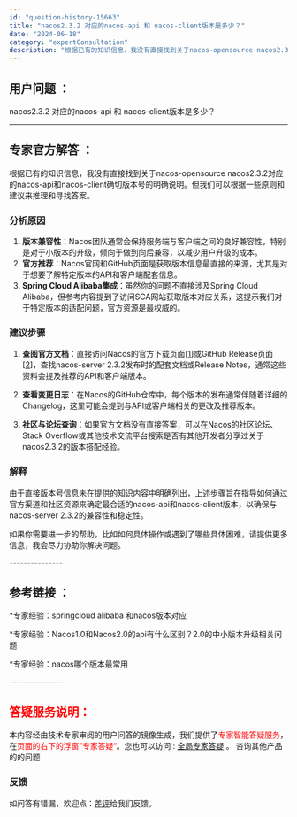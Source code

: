 ```yaml
---
id: "question-history-15663"
title: "nacos2.3.2 对应的nacos-api 和 nacos-client版本是多少？"
date: "2024-06-18"
category: "expertConsultation"
description: "根据已有的知识信息，我没有直接找到关于nacos-opensource nacos2.3.2对应的nacos-api和nacos-client确切版本号的明确说明。但我们可以根据一些原则和建议来推理和寻找答案。### 分析原因1. **版本兼容性**：Nacos团队通常会保持服务端与客户端之间的良好"
---
```


## 用户问题 ： 
 nacos2.3.2 对应的nacos-api 和 nacos-client版本是多少？  

---------------
## 专家官方解答 ：

根据已有的知识信息，我没有直接找到关于nacos-opensource nacos2.3.2对应的nacos-api和nacos-client确切版本号的明确说明。但我们可以根据一些原则和建议来推理和寻找答案。

### 分析原因
1. **版本兼容性**：Nacos团队通常会保持服务端与客户端之间的良好兼容性，特别是对于小版本的升级，倾向于做到向后兼容，以减少用户升级的成本。
2. **官方推荐**：Nacos官网和GitHub页面是获取版本信息最直接的来源，尤其是对于想要了解特定版本的API和客户端配套信息。
3. **Spring Cloud Alibaba集成**：虽然你的问题不直接涉及Spring Cloud Alibaba，但参考内容提到了访问SCA网站获取版本对应关系，这提示我们对于特定版本的适配问题，官方资源是最权威的。

### 建议步骤
1. **查阅官方文档**：直接访问Nacos的官方下载页面[[1](https://nacos.io/download/nacos-server/)]或GitHub Release页面[[2](https://github.com/alibaba/nacos/releases)]，查找nacos-server 2.3.2发布时的配套文档或Release Notes，通常这些资料会提及推荐的API和客户端版本。
   
2. **查看变更日志**：在Nacos的GitHub仓库中，每个版本的发布通常伴随着详细的Changelog，这里可能会提到与API或客户端相关的更改及推荐版本。

3. **社区与论坛查询**：如果官方文档没有直接答案，可以在Nacos的社区论坛、Stack Overflow或其他技术交流平台搜索是否有其他开发者分享过关于nacos2.3.2的版本搭配经验。

### 解释
由于直接版本号信息未在提供的知识内容中明确列出，上述步骤旨在指导如何通过官方渠道和社区资源来确定最合适的nacos-api和nacos-client版本，以确保与nacos-server 2.3.2的兼容性和稳定性。

如果你需要进一步的帮助，比如如何具体操作或遇到了哪些具体困难，请提供更多信息，我会尽力协助你解决问题。


<font color="#949494">---------------</font> 


## 参考链接 ：

*专家经验：springcloud alibaba 和nacos版本对应 
 
 *专家经验：Nacos1.0和Nacos2.0的api有什么区别？2.0的中小版本升级相关问题 
 
 *专家经验：nacos哪个版本最常用 


 <font color="#949494">---------------</font> 
 


## <font color="#FF0000">答疑服务说明：</font> 

本内容经由技术专家审阅的用户问答的镜像生成，我们提供了<font color="#FF0000">专家智能答疑服务</font>，在<font color="#FF0000">页面的右下的浮窗”专家答疑“</font>。您也可以访问 : [全局专家答疑](https://answer.opensource.alibaba.com/docs/intro) 。 咨询其他产品的的问题

### 反馈
如问答有错漏，欢迎点：[差评](https://ai.nacos.io/user/feedbackByEnhancerGradePOJOID?enhancerGradePOJOId=15715)给我们反馈。
